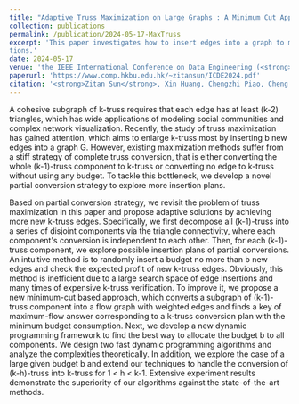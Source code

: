 ```yaml
---
title: "Adaptive Truss Maximization on Large Graphs : A Minimum Cut Approach"
collection: publications
permalink: /publication/2024-05-17-MaxTruss
excerpt: 'This paper investigates how to insert edges into a graph to maximize the k-truss under limited budget condi-
tions.'
date: 2024-05-17
venue: 'the IEEE International Conference on Data Engineering (<strong>ICDE ’24</strong>)'
paperurl: 'https://www.comp.hkbu.edu.hk/~zitansun/ICDE2024.pdf'
citation: '<strong>Zitan Sun</strong>, Xin Huang, Chengzhi Piao, Cheng Long, Jianliang Xu, “Adaptive Truss Maximization on Large Graphs : A Minimum Cut Approach”, the IEEE International Conference on Data Engineering (ICDE ’24).'
---
```


A cohesive subgraph of k-truss requires that each edge has at least (k-2) triangles, which has wide applications of modeling social communities and complex network visualization. Recently, the study of truss maximization has gained attention, which aims to enlarge k-truss most by inserting b new edges into a graph G. However, existing maximization methods suffer from a stiff strategy of complete truss conversion, that is either converting the whole (k-1)-truss component to k-truss or converting no edge to k-truss without using any budget. To tackle this bottleneck, we develop a novel partial conversion strategy to explore more insertion plans.

Based on partial conversion strategy, we revisit the problem of truss maximization in this paper and propose adaptive solutions by achieving more new k-truss edges. Specifically, we first decompose all (k-1)-truss into a series of disjoint components via the triangle connectivity, where each component's conversion is independent to each other. Then, for each (k-1)-truss component, we explore possible insertion plans of partial conversions. An intuitive method is to randomly insert a budget no more than b new edges and check the expected profit of new k-truss edges. Obviously, this method is inefficient due to a large search space of edge insertions and many times of expensive k-truss verification. To improve it, we propose a new minimum-cut based approach, which converts a subgraph of (k-1)-truss component into a flow graph with weighted edges and finds a key of maximum-flow answer corresponding to a k-truss conversion plan with the minimum budget consumption. Next, we develop a new dynamic programming framework to find the best way to allocate the budget b to all components. We design two fast dynamic programming algorithms and analyze the complexities theoretically. In addition, we explore the case of a large given budget b and extend our techniques to handle the conversion of (k-h)-truss into k-truss for 1 < h < k-1. Extensive experiment results demonstrate the superiority of our algorithms against the state-of-the-art methods.
